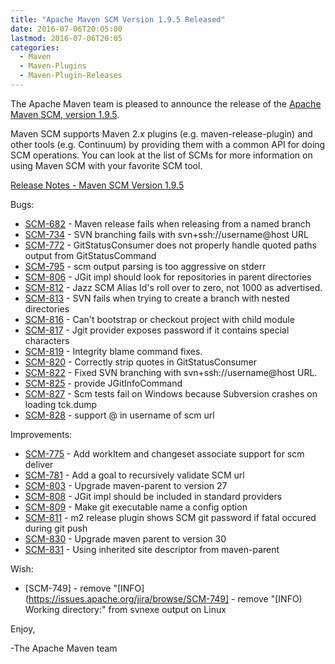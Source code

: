 ```yaml
---
title: "Apache Maven SCM Version 1.9.5 Released"
date: 2016-07-06T20:05:00
lastmod: 2016-07-06T20:05
categories:
  - Maven
  - Maven-Plugins
  - Maven-Plugin-Releases
---
```

The Apache Maven team is pleased to announce the release of the 
[Apache Maven SCM, version 1.9.5](https://maven.apache.org/scm/).

Maven SCM supports Maven 2.x plugins (e.g. maven-release-plugin) and other
tools (e.g. Continuum) by providing them with a common API for doing SCM
operations. You can look at the list of SCMs for more information on using
Maven SCM with your favorite SCM tool.

<!-- more -->

[Release Notes - Maven SCM Version 1.9.5](https://issues.apache.org/jira/secure/ReleaseNote.jspa?projectId=12317828&version=12331366)


Bugs:

 * [SCM-682](https://issues.apache.org/jira/browse/SCM-682) - Maven release fails when releasing from a named branch
 * [SCM-734](https://issues.apache.org/jira/browse/SCM-734) - SVN branching fails with svn+ssh://username@host URL
 * [SCM-772](https://issues.apache.org/jira/browse/SCM-772) - GitStatusConsumer does not properly handle quoted paths output from GitStatusCommand
 * [SCM-795](https://issues.apache.org/jira/browse/SCM-795) - scm output parsing is too aggressive on stderr
 * [SCM-806](https://issues.apache.org/jira/browse/SCM-806) - JGit impl should look for repositories in parent directories
 * [SCM-812](https://issues.apache.org/jira/browse/SCM-812) - Jazz SCM Alias Id's roll over to zero, not 1000 as advertised.
 * [SCM-813](https://issues.apache.org/jira/browse/SCM-813) - SVN fails when trying to create a branch with nested directories
 * [SCM-816](https://issues.apache.org/jira/browse/SCM-816) - Can't bootstrap or checkout project with child module
 * [SCM-817](https://issues.apache.org/jira/browse/SCM-817) - Jgit provider exposes password if it contains special characters
 * [SCM-819](https://issues.apache.org/jira/browse/SCM-819) - Integrity blame command fixes.
 * [SCM-820](https://issues.apache.org/jira/browse/SCM-820) - Correctly strip quotes in GitStatusConsumer
 * [SCM-822](https://issues.apache.org/jira/browse/SCM-822) - Fixed SVN branching with svn+ssh://username@host URL.
 * [SCM-825](https://issues.apache.org/jira/browse/SCM-825) - provide JGitInfoCommand
 * [SCM-827](https://issues.apache.org/jira/browse/SCM-827) - Scm tests fail on Windows because Subversion crashes on loading tck.dump
 * [SCM-828](https://issues.apache.org/jira/browse/SCM-828) - support @ in username of scm url

Improvements:

 * [SCM-775](https://issues.apache.org/jira/browse/SCM-775) - Add workItem and changeset associate support for scm deliver
 * [SCM-781](https://issues.apache.org/jira/browse/SCM-781) - Add a goal to recursively validate SCM url
 * [SCM-803](https://issues.apache.org/jira/browse/SCM-803) - Upgrade maven-parent to version 27
 * [SCM-808](https://issues.apache.org/jira/browse/SCM-808) - JGit impl should be included in standard providers
 * [SCM-809](https://issues.apache.org/jira/browse/SCM-809) - Make git executable name a config option
 * [SCM-811](https://issues.apache.org/jira/browse/SCM-811) - m2 release plugin shows SCM git password if fatal occured during git push
 * [SCM-830](https://issues.apache.org/jira/browse/SCM-830) - Upgrade maven parent to version 30
 * [SCM-831](https://issues.apache.org/jira/browse/SCM-831) - Using inherited site descriptor from maven-parent

Wish:

 * [SCM-749] - remove "[INFO](https://issues.apache.org/jira/browse/SCM-749] - remove "[INFO) Working directory:" from svnexe output on Linux 




Enjoy,

-The Apache Maven team
